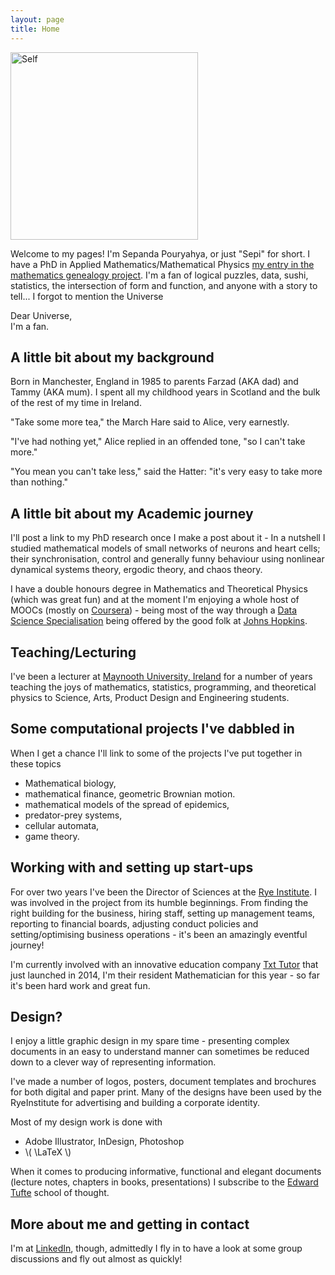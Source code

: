 ```yaml
---
layout: page
title: Home
---
```


<!--
	![A picture of me](/assets/pictures/self_500x500.jpg)
-->

<img src="/assets/pictures/self_500x500.jpg" alt="Self" style="width: 300px;"/>


Welcome to my pages! I'm Sepanda Pouryahya, or just "Sepi" for short. I have a PhD in 
Applied Mathematics/Mathematical Physics 
[my entry in the mathematics genealogy project](http://genealogy.math.ndsu.nodak.edu/id.php?id=177161). I'm
a fan of logical puzzles, data, sushi, statistics, the intersection of form and function, and anyone with a story to tell...
I forgot to mention the Universe 

Dear Universe,    
I'm a fan. 

## A little bit about my background

Born in Manchester, England in 1985 to parents Farzad (AKA dad) and Tammy (AKA mum). I spent all my childhood years in Scotland 
and the bulk of the rest of my time in Ireland.

<p class="message">
"Take some more tea," the March Hare said to Alice, very earnestly.

"I've had nothing yet," Alice replied in an offended tone, "so I can't take more."

"You mean you can't take less," said the Hatter: "it's very easy to take more than nothing."
</p>


## A little bit about my Academic journey

I'll post a link to my PhD research once I make a post about it - In a nutshell I studied mathematical models
of small networks of neurons and heart cells; their synchronisation, control and generally funny behaviour 
using nonlinear dynamical systems theory, ergodic theory, and chaos theory. 

I have a double honours degree in Mathematics and Theoretical Physics (which was great fun) and at the moment
I'm enjoying a whole host of MOOCs (mostly on [Coursera](https://www.coursera.org/])) - being most of the way 
through a [Data Science Specialisation](https://www.coursera.org/specialization/jhudatascience/1) being offered
by the good folk at [Johns Hopkins](http://www.jhsph.edu/).


## Teaching/Lecturing

I've been a lecturer at [Maynooth University, Ireland](https://www.maynoothuniversity.ie/) for a number of years
teaching the joys of mathematics, statistics, programming, and theoretical physics to Science, Arts, 
Product Design and Engineering students.

## Some computational projects I've dabbled in 

When I get a chance I'll link to some of the projects I've put together in these topics

 * Mathematical biology, 
 * mathematical finance, geometric Brownian motion. 
 * mathematical models of the spread of epidemics, 
 * predator-prey systems,
 * cellular automata, 
 * game theory.


## Working with and setting up start-ups

For over two years I've been the Director of Sciences at the [Rye Institute](http://www.RyeInstitute.com). I was
involved in the project from its humble beginnings. From finding the right building for the business, 
hiring staff, setting up management teams, reporting to financial boards, adjusting conduct policies and 
setting/optimising business operations - it's been an amazingly eventful journey! 

I'm currently involved with an innovative education company [Txt Tutor](https://www.txttutor.com/) that just launched
in 2014, I'm their resident Mathematician for this year - so far it's been hard work and great fun.

## Design?  

I enjoy a little graphic design in my spare time - presenting complex documents in an easy to understand manner can 
sometimes be reduced down to a clever way of representing information.

I've made a number of logos, posters, document templates and brochures for both digital and paper print. Many of the
designs have been used by the RyeInstitute for advertising and building a corporate identity. 

Most of my design work is done with

* Adobe Illustrator, InDesign, Photoshop
* \\( \LaTeX \\)

When it comes to producing informative, functional and elegant documents (lecture notes, chapters in books, presentations)
I subscribe to the [Edward Tufte](http://www.edwardtufte.com/tufte/index) school of thought.

## More about me and getting in contact

I'm at [LinkedIn](http://linkedin.com/in/sepandapouryahya/), though, admittedly I fly in to have a look at some group discussions
and fly out almost as quickly!